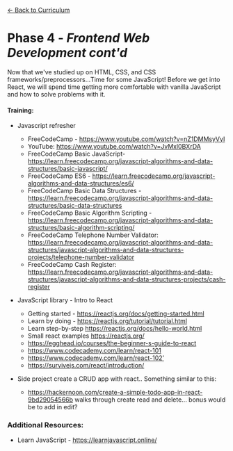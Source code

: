 [← Back to Curriculum](./)

# Phase 4 - *Frontend Web Development cont'd*

Now that we've studied up on HTML, CSS, and CSS frameworks/preprocessors...Time for some JavaScript! Before we get into React, we will spend time getting more comfortable with vanilla JavaScript and how to solve problems with it.

#### **Training:**
* Javascript refresher
  * FreeCodeCamp - https://www.youtube.com/watch?v=nZ1DMMsyVyI  
  * YouTube: https://www.youtube.com/watch?v=JvMxl0BXrDA 
  * FreeCodeCamp Basic JavaScript- https://learn.freecodecamp.org/javascript-algorithms-and-data-structures/basic-javascript/
  * FreeCodeCamp ES6 - https://learn.freecodecamp.org/javascript-algorithms-and-data-structures/es6/
  * FreeCodeCamp Basic Data Structures - https://learn.freecodecamp.org/javascript-algorithms-and-data-structures/basic-data-structures
  * FreeCodeCamp Basic Algorithm Scripting - https://learn.freecodecamp.org/javascript-algorithms-and-data-structures/basic-algorithm-scripting/
  * FreeCodeCamp Telephone Number Validator: https://learn.freecodecamp.org/javascript-algorithms-and-data-structures/javascript-algorithms-and-data-structures-projects/telephone-number-validator
  * FreeCodeCamp Cash Register: https://learn.freecodecamp.org/javascript-algorithms-and-data-structures/javascript-algorithms-and-data-structures-projects/cash-register
  
* JavaScript library - Intro to React
  * Getting started - https://reactjs.org/docs/getting-started.html
  * Learn by doing - https://reactjs.org/tutorial/tutorial.html
  * Learn step-by-step https://reactjs.org/docs/hello-world.html
  * Small react examples https://reactjs.org/
  * https://egghead.io/courses/the-beginner-s-guide-to-react 
  * https://www.codecademy.com/learn/react-101 
  * https://www.codecademy.com/learn/react-102’
  * https://survivejs.com/react/introduction/ 
* Side project create a CRUD app with react.. Something similar to this:
  * https://hackernoon.com/create-a-simple-todo-app-in-react-9bd29054566b  walks through create read and delete... bonus would be to add in edit?

### **Additional Resources:**
* Learn JavaScript - https://learnjavascript.online/